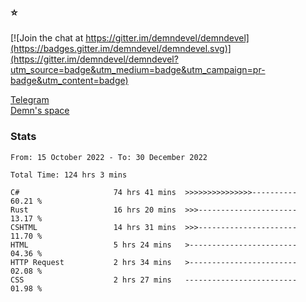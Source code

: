 ### :star:

[![Join the chat at https://gitter.im/demndevel/demndevel](https://badges.gitter.im/demndevel/demndevel.svg)](https://gitter.im/demndevel/demndevel?utm_source=badge&utm_medium=badge&utm_campaign=pr-badge&utm_content=badge)

[Telegram](https://t.me/demnometa) <br>
[Demn's space](http://demns.space)

### Stats

<!--START_SECTION:waka-->

```text
From: 15 October 2022 - To: 30 December 2022

Total Time: 124 hrs 3 mins

C#                     74 hrs 41 mins  >>>>>>>>>>>>>>>----------   60.21 %
Rust                   16 hrs 20 mins  >>>----------------------   13.17 %
CSHTML                 14 hrs 31 mins  >>>----------------------   11.70 %
HTML                   5 hrs 24 mins   >------------------------   04.36 %
HTTP Request           2 hrs 34 mins   >------------------------   02.08 %
CSS                    2 hrs 27 mins   -------------------------   01.98 %
```

<!--END_SECTION:waka-->
